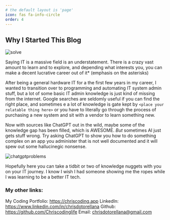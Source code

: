 ```yaml
---
# the default layout is 'page'
icon: fas fa-info-circle
order: 4
---
```


## Why I Started This Blog

![solve](https://i.imgflip.com/7ozrsm.jpg)

Saying IT is a massive field is an understatement. There is a crazy vast amount to learn and to explore, and depending what interests you, you can make a decent lucrative career out of it\* (emphasis on the asterisks)

After being a general hardware IT for a the first few years in my career, I wanted to transition over to programming and automating IT system admin stuff, but a lot of some basic IT admin knowledge is just kind of missing from the internet. Google searches are seldomly useful if you can find the right place, and sometimes e a lot of knowledge is gate kept by `<place your relatable thing here>` or you have to literally go through the process of purchasing a new system and sit with a vendor to learn something new.

Now with sources like ChatGPT out in the wild, maybe some of the knowledge gap has been filled, which is AWESOME. _But_ sometimes AI just gets stuff wrong. Try asking ChatGPT to show you how to do something complex on an app you administer that is not well documented and it will spew out some hallucinegic nonsense.

![chatgptproblems](https://i.imgflip.com/7ozt1t.jpg)

Hopefully here you can take a tidbit or two of knowledge nuggets with you on your IT journey. I know I wish I had someone showing me the ropes while I was learning to be a better IT tech.

### My other links:

My Coding Portfolio: https://chriscoding.app
LinkedIn: https://www.linkedin.com/in/chrisdotorellana
Github: https://github.com/Chriscodinglife
Email: chrisdotorellana@gmail.com
